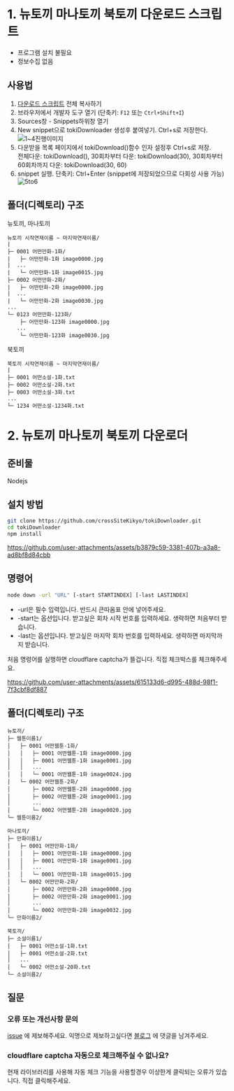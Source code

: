 # 1. 뉴토끼 마나토끼 북토끼 다운로드 스크립트
- 프로그램 설치 불필요
- 정보수집 없음
## 사용법
1. [다운로드 스크립트](https://raw.githubusercontent.com/crossSiteKikyo/tokiDownloader/main/tokiDownloader.js) 전체 복사하기
2. 브라우저에서 개발자 도구 열기 (단축키: `F12` 또는 `Ctrl+Shift+I`)
3. Sources창 - Snippets하위창 열기
4. New snippet으로 tokiDownloader 생성후 붙여넣기. Ctrl+s로 저장한다.
![1~4진행이미지](https://github.com/user-attachments/assets/2f044da0-d0ee-4a32-9f73-2080d4d536e4)
5. 다운받을 목록 페이지에서 tokiDownload()함수 인자 설정후 Ctrl+s로 저장. <br>전체다운: tokiDownload(), 30회차부터 다운: tokiDownload(30), 30회차부터 60회차까지 다운: tokiDownload(30, 60)
6. snippet 실행. 단축키: Ctrl+Enter (snippet에 저장되었으므로 다회성 사용 가능)
![5to6](https://github.com/user-attachments/assets/ab5dfe4b-14f9-4aec-b845-66c2b052da15)
## 폴더(디렉토리) 구조
뉴토끼, 마나토끼
```
뉴토끼 시작연재이름 ~ 마지막연재이름/
|
├─ 0001 어떤만화-1화/
|   ├─ 어떤만화-1화 image0000.jpg
|  ...
|   └─ 어떤만화-1화 image0015.jpg
├─ 0002 어떤만화-2화/
|   ├─ 어떤만화-2화 image0000.jpg
|  ...
|   └─ 어떤만화-2화 image0030.jpg
...
└─ 0123 어떤만화-123화/
    ├─ 어떤만화-123화 image0000.jpg
   ...
    └─ 어떤만화-123화 image0030.jpg
```
북토끼
```
북토끼 시작연재이름 ~ 마지막연재이름/
|
├─ 0001 어떤소설-1화.txt
├─ 0002 어떤소설-2화.txt
├─ 0003 어떤소설-3화.txt
...
└─ 1234 어떤소설-1234화.txt
```

# 2. 뉴토끼 마나토끼 북토끼 다운로더
## 준비물 
Nodejs
## 설치 방법
```bash
git clone https://github.com/crossSiteKikyo/tokiDownloader.git
cd tokiDownloader
npm install
```
https://github.com/user-attachments/assets/b3879c59-3381-407b-a3a8-ad8bf8d84cbb
## 명령어
```bash
node down -url "URL" [-start STARTINDEX] [-last LASTINDEX]
```
- -url은 필수 입력입니다. 반드시 큰따옴표 안에 넣어주세요.
- -start는 옵션입니다. 받고싶은 회차 시작 번호를 입력하세요. 생략하면 처음부터 받습니다.
- -last는 옵션입니다. 받고싶은 마지막 회차 번호를 입력하세요. 생략하면 마지막까지 받습니다.

처음 명령어를 실행하면 cloudflare captcha가 뜰겁니다. 직접 체크박스를 체크해주세요.

https://github.com/user-attachments/assets/615133d6-d995-488d-98f1-7f3cbf8df887

## 폴더(디렉토리) 구조
```
뉴토끼/
├─ 웹툰이름1/
│   ├─ 0001 어떤웹툰-1화/
│   │   ├─ 0001 어떤웹툰-1화 image0000.jpg
│   │   ├─ 0001 어떤웹툰-1화 image0001.jpg
│   │   ...
│   │   └─ 0001 어떤웹툰-1화 image0024.jpg
│   └─ 0002 어떤웹툰-2화/
│       ├─ 0002 어떤웹툰-2화 image0000.jpg
│       ├─ 0002 어떤웹툰-2화 image0001.jpg
│       ...
│       └─ 0002 어떤웹툰-2화 image0020.jpg
└─ 웹툰이름2/

마나토끼/
├─ 만화이름1/
│   ├─ 0001 어떤만화-1화/
│   │   ├─ 0001 어떤만화-1화 image0000.jpg
│   │   ├─ 0001 어떤만화-1화 image0001.jpg
│   │   ...
│   │   └─ 0001 어떤만화-1화 image0015.jpg
│   └─ 0002 어떤만화-2화/
│       ├─ 0002 어떤만화-2화 image0000.jpg
│       ├─ 0002 어떤만화-2화 image0001.jpg
│       ...
│       └─ 0002 어떤만화-2화 image0032.jpg
└─ 만화이름2/

북토끼/
├─ 소설이름1/
│   ├─ 0001 어떤소설-1화.txt
│   ├─ 0001 어떤소설-2화.txt
│   ...
│   └─ 0002 어떤소설-20화.txt
└─ 소설이름2/
```
## 질문
### 오류 또는 개선사항 문의 
[issue](https://github.com/crossSiteKikyo/tokiDownloader/issues) 에 제보해주세요. 익명으로 제보하고싶다면 [블로그](https://whitebearwow.blogspot.com/2024/08/tokidownloader.html) 에 댓글을 남겨주세요.
### cloudflare captcha 자동으로 체크해주실 수 없나요?
현재 라이브러리를 사용해 자동 체크 기능을 사용할경우 이상한게 클릭되는 오류가 있습니다. 직접 클릭해주세요.
